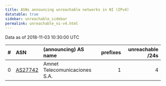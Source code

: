 ```yaml
---
title: ASNs announcing unreachable networks in NI (IPv4)
datatable: true
sidebar: unreachable_sidebar
permalink: unreachable_ni-v4.html
---
```


Data as of 2018-11-03 10:30:00 UTC


<div class="datatable-begin"></div>

|   # | ASN                                    | (announcing) AS name          |   prefixes |   unreachable /24s |
|----:|:---------------------------------------|:------------------------------|-----------:|-------------------:|
|   0 | [AS27742](unreachable_AS27742-v4.html) | Amnet Telecomunicaciones S.A. |          1 |                  4 |

<div class="datatable-end"></div>
